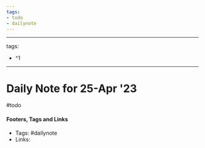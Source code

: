 ```yaml
---
tags:
- todo
- dailynote
---
```


---
tags:
- ^1
---


# Daily Note for 25-Apr '23
#todo


#### Footers, Tags and Links
- Tags: #dailynote      
- Links: 

[^1]: